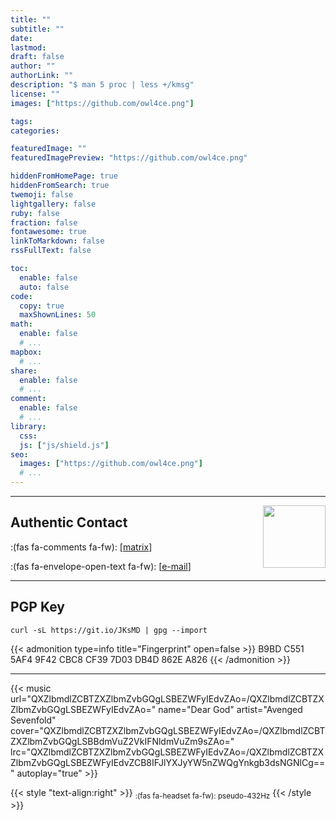 ```yaml
---
title: ""
subtitle: ""
date: 
lastmod: 
draft: false
author: ""
authorLink: ""
description: "$ man 5 proc | less +/kmsg"
license: ""
images: ["https://github.com/owl4ce.png"]

tags: 
categories: 

featuredImage: ""
featuredImagePreview: "https://github.com/owl4ce.png"

hiddenFromHomePage: true
hiddenFromSearch: true
twemoji: false
lightgallery: false
ruby: false
fraction: false
fontawesome: true
linkToMarkdown: false
rssFullText: false

toc:
  enable: false
  auto: false
code:
  copy: true
  maxShownLines: 50
math:
  enable: false
  # ...
mapbox:
  # ...
share:
  enable: false
  # ...
comment:
  enable: false
  # ...
library:
  css: 
  js: ["js/shield.js"]
seo:
  images: ["https://github.com/owl4ce.png"]
  # ...
---
```


<!--more-->

---

<img alt="" align="right" width="100px" src="https://github.com/owl4ce.png"/>

## Authentic Contact

:(fas fa-comments fa-fw): [[matrix](https://matrix.to/#/@owl4ce:matrix.org)]

:(fas fa-envelope-open-text fa-fw): [[e-mail](mailto:alternate-se7en@proton.me)]

---

## PGP Key

```shell
curl -sL https://git.io/JKsMD | gpg --import
```

{{< admonition type=info title="Fingerprint" open=false >}}
B9BD C551 5AF4 9F42 CBC8 CF39 7D03 DB4D 862E A826
{{< /admonition >}}

---

<!--
{{< music url="Q3JhcyBudW1xdWFtIHNjaXJlCg==/Q3JhcyBudW1xdWFtIHNjaXJlCg==" name="Cras numquam scire" artist="Yucca" cover="Q3JhcyBudW1xdWFtIHNjaXJlCg==/VGhlIE15c3RpYyBBcmNoaXZlcyBvZiBEYW50YWxpYW4K" lrc="Q3JhcyBudW1xdWFtIHNjaXJlCg==/WXVjY2EgLSBDcmFzIG51bXF1YW0gc2NpcmUgfCBFbiB8IFJlYXJyYW5nZWQgYnkgb3dsNGNlCg==" autoplay="true" >}}
-->

{{< music url="QXZlbmdlZCBTZXZlbmZvbGQgLSBEZWFyIEdvZAo=/QXZlbmdlZCBTZXZlbmZvbGQgLSBEZWFyIEdvZAo=" name="Dear God" artist="Avenged Sevenfold" cover="QXZlbmdlZCBTZXZlbmZvbGQgLSBEZWFyIEdvZAo=/QXZlbmdlZCBTZXZlbmZvbGQgLSBBdmVuZ2VkIFNldmVuZm9sZAo=" lrc="QXZlbmdlZCBTZXZlbmZvbGQgLSBEZWFyIEdvZAo=/QXZlbmdlZCBTZXZlbmZvbGQgLSBEZWFyIEdvZCB8IFJlYXJyYW5nZWQgYnkgb3dsNGNlCg==" autoplay="true" >}}

{{< style "text-align:right" >}}
<sub>:(fas fa-headset fa-fw): pseudo-432Hz</sub>
{{< /style >}}
